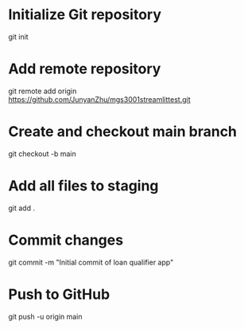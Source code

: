 # Initialize Git repository
git init

# Add remote repository
git remote add origin https://github.com/JunyanZhu/mgs3001streamlittest.git

# Create and checkout main branch
git checkout -b main

# Add all files to staging
git add .

# Commit changes
git commit -m "Initial commit of loan qualifier app"

# Push to GitHub
git push -u origin main
